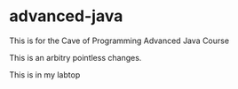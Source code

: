 # advanced-java
This is for the Cave of Programming Advanced Java Course





This is an arbitry pointless changes.


This is in my labtop


